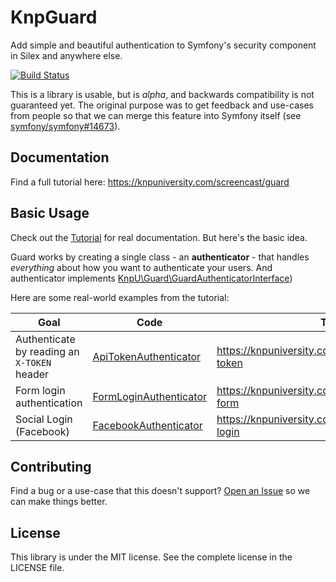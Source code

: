 # KnpGuard

Add simple and beautiful authentication to Symfony's security component in Silex
and anywhere else.

[![Build Status](https://travis-ci.org/knpuniversity/KnpUGuard.svg?branch=master)](https://travis-ci.org/knpuniversity/KnpUGuard)

This is a library is usable, but is *alpha*, and backwards compatibility
is not guaranteed yet. The original purpose was to get feedback and use-cases
from people so that we can merge this feature into Symfony itself
(see [symfony/symfony#14673](https://github.com/symfony/symfony/pull/14673)).

## Documentation

Find a full tutorial here: https://knpuniversity.com/screencast/guard

## Basic Usage

Check out the [Tutorial](https://knpuniversity.com/screencast/guard) for real documentation.
But here's the basic idea.

Guard works by creating a single class - an **authenticator** - that handles *everything*
about how you want to authenticate your users. And authenticator implements
[KnpU\Guard\GuardAuthenticatorInterface](https://github.com/knpuniversity/KnpUGuard/blob/master/src/GuardAuthenticatorInterface.php))

Here are some real-world examples from the tutorial:

Goal                                        | Code                                                                                                                                      | Tutorial
------------------------------------------- | ----------------------------------------------------------------------------------------------------------------------------------------- | -------
Authenticate by reading an `X-TOKEN` header | [ApiTokenAuthenticator](https://github.com/knpuniversity/guard-tutorial/blob/finished/src/AppBundle/Security/ApiTokenAuthenticator.php)   | https://knpuniversity.com/screencast/guard/api-token
Form login authentication                   | [FormLoginAuthenticator](https://github.com/knpuniversity/guard-tutorial/blob/finished/src/AppBundle/Security/FormLoginAuthenticator.php) | https://knpuniversity.com/screencast/guard/login-form
Social Login (Facebook)                     | [FacebookAuthenticator](https://github.com/knpuniversity/guard-tutorial/blob/finished/src/AppBundle/Security/FacebookAuthenticator.php)   | https://knpuniversity.com/screencast/guard/social-login

## Contributing

Find a bug or a use-case that this doesn't support? [Open an Issue](https://github.com/knpuniversity/KnpUGuard/issues)
so we can make things better.

## License

This library is under the MIT license. See the complete license in the LICENSE file.
